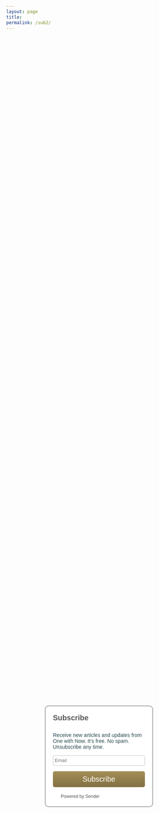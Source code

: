 ```yaml
---
layout: page
title: 
permalink: /sub2/
---
```

<script type="text/javascript" src="https://cdn.sender.net/webforms/6940/82321ad3.js?v=6"></script>

<style type="text/css"> .subscription-form input { display: inline-block; padding: 4px; font-size: 13px; line-height: 18px; color: #555555; border: 1px solid #ccc; -webkit-border-radius: 3px; -moz-border-radius: 3px; border-radius: 3px; width: 100%; box-sizing: border-box; -moz-box-sizing: border-box; margin-bottom: 10px; } .checkbox_wrapper { display: inline-block; padding: 4px; width: 100%; } .subscription-form input.checkbox_type, .subscription-form .checkbox_label { width: auto; vertical-align: middle; margin-top: 0px; margin-bottom: 0px; } .subscription-form .checkbox_label { display: inline-block; line-height: 18px; margin-left: 4px; font-size: 14px; font-family: helvetica; color: #29484f; } .subscription-form input { color: #000000; background-color: #ffffff; border: 1px solid #c4c4c4; border-radius: 3px; -webkit-border-radius: 3px; -moz-border-radius: 3px; } .btn-grad { background: -webkit-linear-gradient(top,rgba(0,0,0,0) 0%,rgba(0,0,0,0.2) 100%); background: -o-linear-gradient(top,rgba(0,0,0,0) 0%,rgba(0,0,0,0.2) 100%); background: -moz-linear-gradient(top,rgba(0,0,0,0) 0%,rgba(0,0,0,0.2) 100%); background: linear-gradient(top,rgba(0,0,0,0) 0%,rgba(0,0,0,0.2) 100%); } .subscription-form-fields { margin-top: 15px; } .subscription-form { width: 250px; border: 2px solid #a3a3a3; border-radius: 10px; padding: 20px; margin: 0 auto; background-color: #ffffff; } .subscription-form h4 { font-family: helvetica; color: #565656; font-size: 20px; margin-top: 0px; } .subscription-thank-you { font-family: helvetica; color: #29484f; font-size: 14px; } .subscription-form-content { font-family: helvetica; color: #29484f; font-size: 14px; } .subscription-form button { margin-top: 5px; border-radius: 5px; padding: 10px; display: block; text-align: center; border: none; width: 100%; color: #ffffff; background-color: #a38d55; font-size: 20px; font-family: helvetica; } .sender-sub-main { display: table; width: 100%; height: 100%; } .sender-sub-inner { display: table-cell; vertical-align: middle; } .sender-link-wrapper { display: block; position: relative; margin-top: 16px; } .sender-link { font-family: Arial, "Helvetica Neue", Helvetica, sans-serif; font-size: 12px; text-decoration: none !important; color: #555; } .sender-link img { width: 16px; height: 16px; margin-right: 2px; vertical-align: text-bottom; } </style> <div class="sender-sub-main"> <div class="sender-sub-inner"> <div class="subscription-form"> <h4 class="dont-break-out">Subscribe</h4> <div class="subscription-form-fields"> <div class="subscription-form-content"> Receive new articles and updates from One with Now. It&rsquo;s free. No spam. Unsubscribe any time. </div> <form id="sender-subscribe" action="https://app.sender.net/forms/sender_subscription/6940/82321ad3" method="POST"> <div class="subscription-form-fields" id="subscription-form-fields"> <input name="email" class="email_type" id="email" data-label="Email" placeholder="Email" required> </div> <button type="submit" class="btn-grad dont-break-out">Subscribe</button> </form> </div> <span class="sender-link-wrapper"> <a class="sender-link" href="http://sender.net" title="Email marketing services"> <img src="https://app.sender.net/favicon.png"> <span>Powered by Sender</span> </a> </span> </div> </div> </div>
